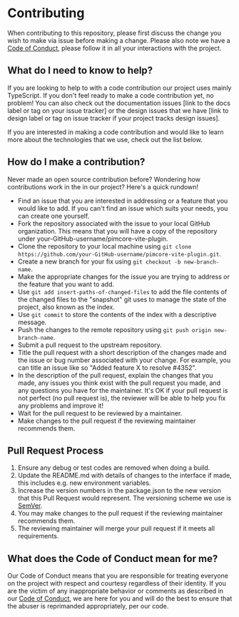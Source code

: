 # Contributing

When contributing to this repository, please first discuss the change you wish to make via issue before making a change.
Please also note we have a [Code of Conduct](CODE_OF_CONDUCT.md), please follow it in all your interactions with the project.

## What do I need to know to help?

If you are looking to help to with a code contribution our project uses mainly TypeScript. 
If you don't feel ready to make a code contribution yet, no problem! 
You can also check out the documentation issues [link to the docs label or tag on your issue tracker] 
or the design issues that we have [link to design label or tag on issue tracker if your project tracks design issues].

If you are interested in making a code contribution and would like to learn more about the technologies that we use, 
check out the list below.

## How do I make a contribution?

Never made an open source contribution before? Wondering how contributions work in the in our project? Here's a quick rundown!

- Find an issue that you are interested in addressing or a feature that you would like to add. If you can't find an 
  issue which suits your needs, you can create one yourself. 
- Fork the repository associated with the issue to your local GitHub organization. This means that you will have a copy 
  of the repository under your-GitHub-username/pimcore-vite-plugin.
- Clone the repository to your local machine using `git clone https://github.com/your-GitHub-username/pimcore-vite-plugin.git`.
- Create a new branch for your fix using `git checkout -b new-branch-name`.
- Make the appropriate changes for the issue you are trying to address or the feature that you want to add.
- Use `git add insert-paths-of-changed-files` to add the file contents of the changed files to the "snapshot"
  git uses to manage the state of the project, also known as the index.
- Use `git commit` to store the contents of the index with a descriptive message.
- Push the changes to the remote repository using `git push origin new-branch-name`.
- Submit a pull request to the upstream repository.
- Title the pull request with a short description of the changes made and the issue or bug number associated with your 
  change. For example, you can title an issue like so "Added feature X to resolve #4352".
- In the description of the pull request, explain the changes that you made, any issues you think exist with the pull 
  request you made, and any questions you have for the maintainer. It's OK if your pull request is not perfect
  (no pull request is), the reviewer will be able to help you fix any problems and improve it!
- Wait for the pull request to be reviewed by a maintainer.
- Make changes to the pull request if the reviewing maintainer recommends them.

## Pull Request Process

1. Ensure any debug or test codes are removed when doing a build.
2. Update the README.md with details of changes to the interface if made, this includes e.g. new environment variables.
3. Increase the version numbers in the package.json to the new version that this Pull Request would 
   represent. The versioning scheme we use is [SemVer](https://semver.org/).
4. You may make changes to the pull request if the reviewing maintainer recommends them.
5. The reviewing maintainer will merge your pull request if it meets all requirements.

## What does the Code of Conduct mean for me?

Our Code of Conduct means that you are responsible for treating everyone on the project with respect and courtesy 
regardless of their identity. If you are the victim of any inappropriate behavior or comments as described in our
[Code of Conduct](CODE_OF_CONDUCT.md), we are here for you and will do the best to ensure that the abuser is reprimanded 
appropriately, per our code.

